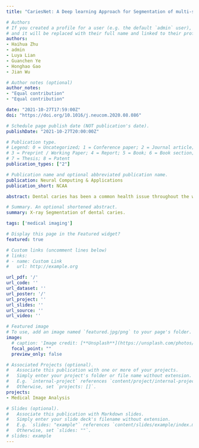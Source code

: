 ```yaml
---
title: "CariesNet: A Deep learning Approach for Segmentation of multi-stage Caries lesion from Oral Panoramic X-Ray Image"

# Authors
# If you created a profile for a user (e.g. the default `admin` user), write the username (folder name) here 
# and it will be replaced with their full name and linked to their profile.
authors:
- Haihua Zhu
- admin
- Luya Lian
- Guanchen Ye
- Honghao Gao
- Jian Wu

# Author notes (optional)
author_notes:
- "Equal contribution"
- "Equal contribution"

date: "2021-10-27T17:59:00Z"
doi: "https://doi.org/10.1016/j.neucom.2020.08.086"

# Schedule page publish date (NOT publication's date).
publishDate: "2021-10-27T20:00:00Z"

# Publication type.
# Legend: 0 = Uncategorized; 1 = Conference paper; 2 = Journal article;
# 3 = Preprint / Working Paper; 4 = Report; 5 = Book; 6 = Book section;
# 7 = Thesis; 8 = Patent
publication_types: ["2"]

# Publication name and optional abbreviated publication name.
publication: Neural Computing & Applications
publication_short: NCAA

abstract: Dental caries has been a common health issue throughout the world, which can even lead to dental pulp and root apical inﬂammation eventually. Timely and eﬀective treatment of dental caries is vital for patients to reduce pain. Traditional caries disease diagnosis methods like naked-eye detection and panoramic radiograph examinations rely on experienced doctors, which may cause misdiagnosis and high time-consuming. To this end, we propose a novel deep learning architecture called CariesNet to delineate diﬀerent caries degrees from panoramic radiographs. We ﬁrstly collect a high-quality panoramic radiograph dataset with 3127 well-delineated caries lesions, including shallow caries, moderate caries, and deep caries. Then we construct CariesNet as a U-shape network with the additional full-scale axial attention module to segment these three caries types from the oral panoramic images. Moreover, we test the segmentation performance between CariesNet and other baseline methods. Experiments show that our method can achieve a mean 93.64% dice coeﬃcient and 93.61% accuracy in the segmentation of three diﬀerent levels of caries.

# Summary. An optional shortened abstract.
summary: X-ray Segmentation of dental caries.

tags: ['medical imaging']

# Display this page in the Featured widget?
featured: true

# Custom links (uncomment lines below)
# links:
# - name: Custom Link
#   url: http://example.org

url_pdf: '/'
url_code: ''
url_dataset: ''
url_poster: '/'
url_project: ''
url_slides: ''
url_source: ''
url_video: ''

# Featured image
# To use, add an image named `featured.jpg/png` to your page's folder. 
image:
  # caption: 'Image credit: [**Unsplash**](https://unsplash.com/photos/pLCdAaMFLTE)'
  focal_point: ""
  preview_only: false

# Associated Projects (optional).
#   Associate this publication with one or more of your projects.
#   Simply enter your project's folder or file name without extension.
#   E.g. `internal-project` references `content/project/internal-project/index.md`.
#   Otherwise, set `projects: []`.
projects:
- Medical Image Analysis

# Slides (optional).
#   Associate this publication with Markdown slides.
#   Simply enter your slide deck's filename without extension.
#   E.g. `slides: "example"` references `content/slides/example/index.md`.
#   Otherwise, set `slides: ""`.
# slides: example
---
```


<!-- {{% callout note %}}
Click the *Cite* button above to demo the feature to enable visitors to import publication metadata into their reference management software.
{{% /callout %}}

{{% callout note %}}
Create your slides in Markdown - click the *Slides* button to check out the example.
{{% /callout %}}

Supplementary notes can be added here, including [code, math, and images](https://wowchemy.com/docs/writing-markdown-latex/). -->

